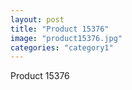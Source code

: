 ```yaml
---
layout: post
title: "Product 15376"
image: "product15376.jpg"
categories: "category1"
---
```

Product 15376
